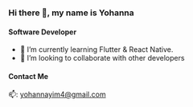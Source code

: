 ### Hi there 👋, my name is Yohanna
#### Software Developer
- 🔭 I’m currently learning Flutter & React Native. 
- 💞️ I’m looking to collaborate with other developers
#### Contact Me
📫:   yohannayim4@gmail.com 

<!---
yohanna4/yohanna4 is a ✨ special ✨ repository because its `README.md` (this file) appears on your GitHub profile.
You can click the Preview link to take a look at your changes.
--->
